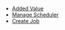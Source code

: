 - [Added Value](addedValue.md)
- [Manage Scheduler](manageScheduler.md)
- [Create Job](createJob.md)
